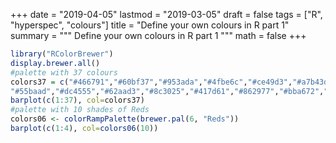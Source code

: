 +++
date = "2019-04-05"
lastmod = "2019-03-05"
draft = false
tags = ["R", "hyperspec", "colours"]
title = "Define your own colours in R part 1"
summary = """
Define your own colours in R part 1
"""
math = false
+++


```r
library("RColorBrewer")
display.brewer.all()
#palette with 37 colours
colors37 = c("#466791","#60bf37","#953ada","#4fbe6c","#ce49d3","#a7b43d","#5a51dc","#d49f36","#552095","#507f2d","#db37aa","#84b67c","#a06fda","#df462a","#5b83db","#c76c2d","#4f49a3","#82702d","#dd6bbb","#334c22","#d83979",
"#55baad","#dc4555","#62aad3","#8c3025","#417d61","#862977","#bba672","#403367","#da8a6d","#a79cd4","#71482c","#c689d0","#6b2940","#d593a7","#895c8b","#bd5975")
barplot(c(1:37), col=colors37)
#palette with 10 shades of Reds
colors06 <- colorRampPalette(brewer.pal(6, "Reds"))
barplot(c(1:4), col=colors06(10))
```

